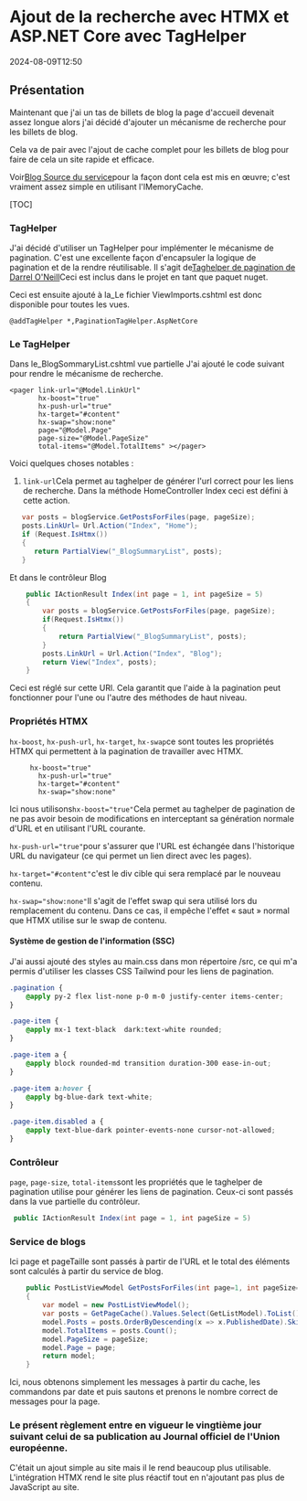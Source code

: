 # Ajout de la recherche avec HTMX et ASP.NET Core avec TagHelper

<!--category-- ASP.NET, HTMX -->
<datetime class="hidden">2024-08-09T12:50</datetime>

## Présentation

Maintenant que j'ai un tas de billets de blog la page d'accueil devenait assez longue alors j'ai décidé d'ajouter un mécanisme de recherche pour les billets de blog.

Cela va de pair avec l'ajout de cache complet pour les billets de blog pour faire de cela un site rapide et efficace.

Voir[Blog Source du service](https://github.com/scottgal/mostlylucidweb/blob/main/Mostlylucid/Services/Markdown/MarkdownBlogService.cs)pour la façon dont cela est mis en œuvre; c'est vraiment assez simple en utilisant l'IMemoryCache.

[TOC]

### TagHelper

J'ai décidé d'utiliser un TagHelper pour implémenter le mécanisme de pagination. C'est une excellente façon d'encapsuler la logique de pagination et de la rendre réutilisable.
Il s'agit de[Taghelper de pagination de Darrel O'Neill](https://github.com/darrel-oneil/PaginationTagHelper)Ceci est inclus dans le projet en tant que paquet nuget.

Ceci est ensuite ajouté à la_Le fichier ViewImports.cshtml est donc disponible pour toutes les vues.

```razor
@addTagHelper *,PaginationTagHelper.AspNetCore
```

### Le TagHelper

Dans le_BlogSommaryList.cshtml vue partielle J'ai ajouté le code suivant pour rendre le mécanisme de recherche.

```razor
<pager link-url="@Model.LinkUrl"
       hx-boost="true"
       hx-push-url="true"
       hx-target="#content"
       hx-swap="show:none"
       page="@Model.Page"
       page-size="@Model.PageSize"
       total-items="@Model.TotalItems" ></pager>
```

Voici quelques choses notables :

1. `link-url`Cela permet au taghelper de générer l'url correct pour les liens de recherche. Dans la méthode HomeController Index ceci est défini à cette action.

```csharp
   var posts = blogService.GetPostsForFiles(page, pageSize);
   posts.LinkUrl= Url.Action("Index", "Home");
   if (Request.IsHtmx())
   {
      return PartialView("_BlogSummaryList", posts);
   }
```

Et dans le contrôleur Blog

```csharp
    public IActionResult Index(int page = 1, int pageSize = 5)
    {
        var posts = blogService.GetPostsForFiles(page, pageSize);
        if(Request.IsHtmx())
        {
            return PartialView("_BlogSummaryList", posts);
        }
        posts.LinkUrl = Url.Action("Index", "Blog");
        return View("Index", posts);
    }
```

Ceci est réglé sur cette URl. Cela garantit que l'aide à la pagination peut fonctionner pour l'une ou l'autre des méthodes de haut niveau.

### Propriétés HTMX

`hx-boost`, `hx-push-url`, `hx-target`, `hx-swap`ce sont toutes les propriétés HTMX qui permettent à la pagination de travailler avec HTMX.

```razor
     hx-boost="true"
       hx-push-url="true"
       hx-target="#content"
       hx-swap="show:none"
```

Ici nous utilisons`hx-boost="true"`Cela permet au taghelper de pagination de ne pas avoir besoin de modifications en interceptant sa génération normale d'URL et en utilisant l'URL courante.

`hx-push-url="true"`pour s'assurer que l'URL est échangée dans l'historique URL du navigateur (ce qui permet un lien direct avec les pages).

`hx-target="#content"`c'est le div cible qui sera remplacé par le nouveau contenu.

`hx-swap="show:none"`Il s'agit de l'effet swap qui sera utilisé lors du remplacement du contenu. Dans ce cas, il empêche l'effet « saut » normal que HTMX utilise sur le swap de contenu.

#### Système de gestion de l'information (SSC)

J'ai aussi ajouté des styles au main.css dans mon répertoire /src, ce qui m'a permis d'utiliser les classes CSS Tailwind pour les liens de pagination.

```css
.pagination {
    @apply py-2 flex list-none p-0 m-0 justify-center items-center;
}

.page-item {
    @apply mx-1 text-black  dark:text-white rounded;
}

.page-item a {
    @apply block rounded-md transition duration-300 ease-in-out;
}

.page-item a:hover {
    @apply bg-blue-dark text-white;
}

.page-item.disabled a {
    @apply text-blue-dark pointer-events-none cursor-not-allowed;
}

```

### Contrôleur

`page`, `page-size`, `total-items`sont les propriétés que le taghelper de pagination utilise pour générer les liens de pagination.
Ceux-ci sont passés dans la vue partielle du contrôleur.

```csharp
 public IActionResult Index(int page = 1, int pageSize = 5)
```

### Service de blogs

Ici page et pageTaille sont passés à partir de l'URL et le total des éléments sont calculés à partir du service de blog.

```csharp
    public PostListViewModel GetPostsForFiles(int page=1, int pageSize=10)
    {
        var model = new PostListViewModel();
        var posts = GetPageCache().Values.Select(GetListModel).ToList();
        model.Posts = posts.OrderByDescending(x => x.PublishedDate).Skip((page - 1) * pageSize).Take(pageSize).ToList();
        model.TotalItems = posts.Count();
        model.PageSize = pageSize;
        model.Page = page;
        return model;
    }
```

Ici, nous obtenons simplement les messages à partir du cache, les commandons par date et puis sautons et prenons le nombre correct de messages pour la page.

### Le présent règlement entre en vigueur le vingtième jour suivant celui de sa publication au Journal officiel de l'Union européenne.

C'était un ajout simple au site mais il le rend beaucoup plus utilisable. L'intégration HTMX rend le site plus réactif tout en n'ajoutant pas plus de JavaScript au site.